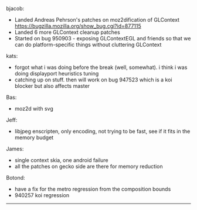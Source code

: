 bjacob:
* Landed Andreas Pehrson's patches on moz2dification of GLContext https://bugzilla.mozilla.org/show_bug.cgi?id=877115
* Landed 6 more GLContext cleanup patches
* Started on bug 950903 - exposing GLContextEGL and friends so that we can do platform-specific things without cluttering GLContext

kats:
* forgot what i was doing before the break (well, somewhat). i think i was doing displayport heuristics tuning
* catching up on stuff. then will work on bug 947523 which is a koi blocker but also affects master

Bas:
* moz2d with svg

Jeff:
* libjpeg enscripten, only encoding, not trying to be fast, see if it fits in the memory budget

James:
* single context skia, one android failure
* all the patches on gecko side are there for memory reduction

Botond:
* have a fix for the metro regression from the composition bounds
* 940257 koi regression

________________


